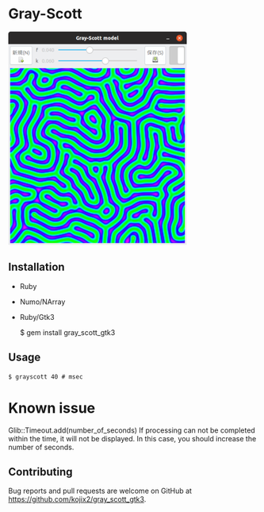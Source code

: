 # Gray-Scott

![screenshot](https://raw.githubusercontent.com/kojix2/Gray-Scott/master/screenshot/screenshot.png)

## Installation

* Ruby
* Numo/NArray
* Ruby/Gtk3

    $ gem install gray_scott_gtk3

## Usage

    $ grayscott 40 # msec

# Known issue

Glib::Timeout.add(number_of_seconds)
If processing can not be completed within the time, it will not be displayed. 
In this case, you should increase the number of seconds.

## Contributing

Bug reports and pull requests are welcome on GitHub at https://github.com/kojix2/gray_scott_gtk3.
